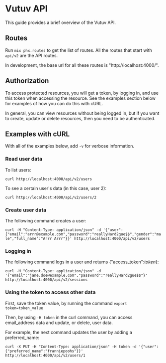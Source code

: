 # Vutuv API

This guide provides a brief overview of the Vutuv API.

## Routes

Run `mix phx.routes` to get the list of routes. All the routes that start with `api/v2`
are the API routes.

In development, the base url for all these routes is "http://localhost:4000/".

## Authorization

To access protected resources, you will get a token, by logging in, and use this token
when accessing the resource. See the examples section below for examples of how you
can do this with cURL.

In general, you can view resources without being logged in, but if you want to create,
update or delete resources, then you need to be authenticated.

## Examples with cURL

With all of the examples below, add `-v` for verbose information.

### Read user data

To list users:

`curl http://localhost:4000/api/v2/users`

To see a certain user's data (in this case, user 2):

`curl http://localhost:4000/api/v2/users/2`

### Create user data

The following command creates a user:

`curl -H "Content-Type: application/json" -d '{"user":{"email":"arrr@example.com","password":"reallyHard2gue$$","gender":"male","full_name":"Arrr Arrr"}}' http://localhost:4000/api/v2/users`

### Logging in

The following command logs in a user and returns {"access_token":_token_}:

`curl -H "Content-Type: application/json" -d '{"email":"jane.doe@example.com","password":"reallyHard2gue$$"}' http://localhost:4000/api/v2/sessions`

### Using the token to access other data

First, save the token value, by running the command `export token=token_value`

Then, by using `-H token` in the curl command, you can access email_address data
and update, or delete, user data.

For example, the next command updates the user by adding a preferred_name:

`curl -X PUT -H "Content-Type: application/json" -H token -d '{"user":{"preferred_name":"franniepoohs"}}' http://localhost:4000/api/v2/users/1`
